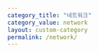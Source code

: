 ```yaml
---
category_title: "네트워크"
category_value: network
layout: custom-category
permalink: /network/
---
```

